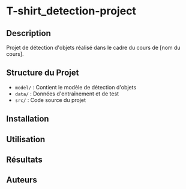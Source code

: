 # T-shirt_detection-project


## Description
Projet de détection d'objets réalisé dans le cadre du cours de [nom du cours].

## Structure du Projet
- `model/` : Contient le modèle de détection d'objets
- `data/` : Données d'entraînement et de test
- `src/` : Code source du projet

## Installation


## Utilisation


## Résultats


## Auteurs
